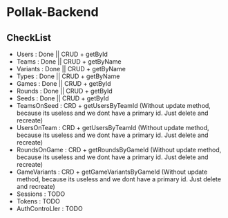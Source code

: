 # Pollak-Backend

## CheckList
- Users : Done || CRUD + getById
- Teams : Done || CRUD + getByName
- Variants : Done || CRUD + getByName
- Types : Done || CRUD + getByName
- Games : Done || CRUD + getById
- Rounds : Done || CRUD + getById
- Seeds : Done || CRUD + getById
- TeamsOnSeed : CRD + getUsersByTeamId (Without update method, because its useless and we dont have a primary id. Just delete and recreate)
- UsersOnTeam : CRD + getUsersByTeamId (Without update method, because its useless and we dont have a primary id. Just delete and recreate) 
- RoundsOnGame : CRD + getRoundsByGameId (Without update method, because its useless and we dont have a primary id. Just delete and recreate) 
- GameVariants : CRD + getGameVariantsByGameId (Without update method, because its useless and we dont have a primary id. Just delete and recreate)  
- Sessions : TODO
- Tokens : TODO
- AuthControLler : TODO
